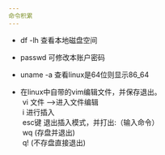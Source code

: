 ```yaml
---
命令积累
---
```

- df -lh 查看本地磁盘空间  
- passwd 可修改本账户密码  
- uname -a 查看linux是64位则显示86_64  

- 在linux中自带的vim编辑文件，并保存退出。  
  vi 文件 ——>进入文件编辑  
  i 进行插入  
  esc键 退出插入模式，并打出:（输入命令）  
  wq (存盘并退出)  
  q! (不存盘直接退出)  

